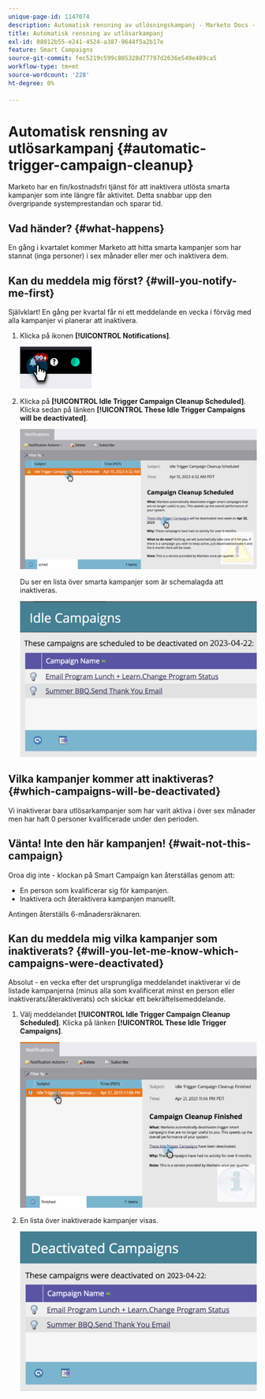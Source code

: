 ```yaml
---
unique-page-id: 1147074
description: Automatisk rensning av utlösningskampanj - Marketo Docs - produktdokumentation
title: Automatisk rensning av utlösarkampanj
exl-id: 08012b55-e241-4524-a387-9644f5a2b17e
feature: Smart Campaigns
source-git-commit: fec5219c599c805328d77797d2636e549e489ca5
workflow-type: tm+mt
source-wordcount: '228'
ht-degree: 0%

---
```


# Automatisk rensning av utlösarkampanj {#automatic-trigger-campaign-cleanup}

Marketo har en fin/kostnadsfri tjänst för att inaktivera utlösta smarta kampanjer som inte längre får aktivitet. Detta snabbar upp den övergripande systemprestandan och sparar tid.

## Vad händer? {#what-happens}

En gång i kvartalet kommer Marketo att hitta smarta kampanjer som har stannat (inga personer) i sex månader eller mer och inaktivera dem.

## Kan du meddela mig först? {#will-you-notify-me-first}

Självklart! En gång per kvartal får ni ett meddelande en vecka i förväg med alla kampanjer vi planerar att inaktivera.

1. Klicka på ikonen **[!UICONTROL Notifications]**.

   ![](assets/automatic-trigger-campaign-cleanup-1.png)

1. Klicka på **[!UICONTROL Idle Trigger Campaign Cleanup Scheduled]**. Klicka sedan på länken **[!UICONTROL These Idle Trigger Campaigns will be deactivated]**.

   ![](assets/automatic-trigger-campaign-cleanup-2.png)

   Du ser en lista över smarta kampanjer som är schemalagda att inaktiveras.

   ![](assets/automatic-trigger-campaign-cleanup-3.png)

## Vilka kampanjer kommer att inaktiveras? {#which-campaigns-will-be-deactivated}

Vi inaktiverar bara utlösarkampanjer som har varit aktiva i över sex månader men har haft 0 personer kvalificerade under den perioden.

## Vänta! Inte den här kampanjen! {#wait-not-this-campaign}

Oroa dig inte - klockan på Smart Campaign kan återställas genom att:

* En person som kvalificerar sig för kampanjen.
* Inaktivera och återaktivera kampanjen manuellt.

Antingen återställs 6-månadersräknaren.

## Kan du meddela mig vilka kampanjer som inaktiverats? {#will-you-let-me-know-which-campaigns-were-deactivated}

Absolut - en vecka efter det ursprungliga meddelandet inaktiverar vi de listade kampanjerna (minus alla som kvalificerat minst en person eller inaktiverats/återaktiverats) och skickar ett bekräftelsemeddelande.

1. Välj meddelandet **[!UICONTROL Idle Trigger Campaign Cleanup Scheduled]**. Klicka på länken **[!UICONTROL These Idle Trigger Campaigns]**.

   ![](assets/automatic-trigger-campaign-cleanup-4.png)

1. En lista över inaktiverade kampanjer visas.

   ![](assets/automatic-trigger-campaign-cleanup-5.png)
